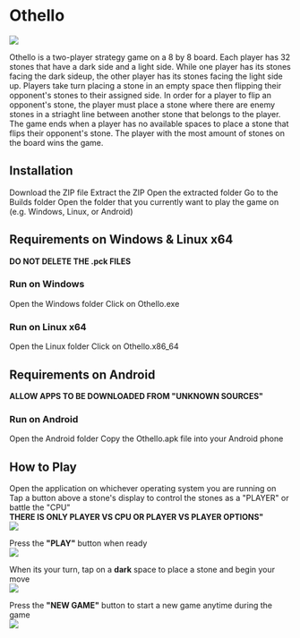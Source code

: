 # Othello
![](https://thumbs.gfycat.com/DearestWaryCusimanse-size_restricted.gif)

Othello is a two-player strategy game on a 8 by 8 board. Each player has 32 stones that have a dark side and a light side. While one player has its stones facing the dark sideup, the other player has its stones facing the light side up. Players take turn placing a stone in an empty space then flipping their opponent's stones to their assigned side. In order for a player to flip an opponent's stone, the player must place a stone where there are enemy stones in a striaght line between another stone that belongs to the player. The game ends when a player has no available spaces to place a stone that flips their opponent's stone. The player with the most amount of stones on the board wins the game.

## Installation

Download the ZIP file
Extract the ZIP
Open the extracted folder
Go to the Builds folder
Open the folder that you currently want to play the game on (e.g. Windows, Linux, or Android)

## Requirements on Windows & Linux x64
**DO NOT DELETE THE .pck FILES**

### Run on Windows

Open the Windows folder
Click on Othello.exe

### Run on Linux x64

Open the Linux folder
Click on Othello.x86_64

## Requirements on Android
**ALLOW APPS TO BE DOWNLOADED FROM "UNKNOWN SOURCES"**

### Run on Android

Open the Android folder
Copy the Othello.apk file into your Android phone

## How to Play
Open the application on whichever operating system you are running on
Tap a button above a stone's display to control the stones as a "PLAYER" or battle the "CPU"\
**THERE IS ONLY PLAYER VS CPU OR PLAYER VS PLAYER OPTIONS"**\
![](https://thumbs.gfycat.com/DarlingJaggedAlpinegoat-size_restricted.gif)

Press the **"PLAY"** button when ready\
![](https://thumbs.gfycat.com/UnpleasantRectangularCatbird-size_restricted.gif)

When its your turn, tap on a **dark** space to place a stone and begin your move\
![](https://thumbs.gfycat.com/FortunateGroundedChipmunk-size_restricted.gif)

Press the **"NEW GAME"** button to start a new game anytime during the game\
![](https://thumbs.gfycat.com/AnchoredPreciousHog-size_restricted.gif)
